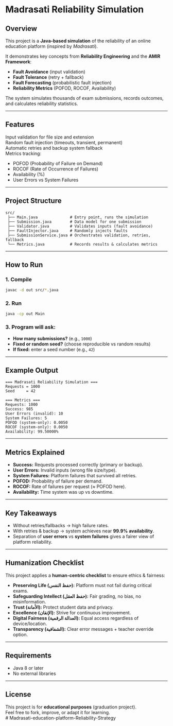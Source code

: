 #  Madrasati Reliability Simulation

##  Overview
This project is a **Java-based simulation** of the reliability of an online education platform (inspired by *Madrasati*).  

It demonstrates key concepts from **Reliability Engineering** and the **AMIR Framework**:
- **Fault Avoidance** (input validation)  
- **Fault Tolerance** (retry + fallback)  
- **Fault Forecasting** (probabilistic fault injection)  
- **Reliability Metrics** (POFOD, ROCOF, Availability)

The system simulates thousands of exam submissions, records outcomes, and calculates reliability statistics.

---

##  Features
 Input validation for file size and extension  
 Random fault injection (timeouts, transient, permanent)  
 Automatic retries and backup system fallback  
 Metrics tracking:
- POFOD (Probability of Failure on Demand)  
- ROCOF (Rate of Occurrence of Failures)  
- Availability (%)  
- User Errors vs System Failures  

---

##  Project Structure
```
src/
 ├── Main.java              # Entry point, runs the simulation
 ├── Submission.java        # Data model for one submission
 ├── Validator.java         # Validates inputs (fault avoidance)
 ├── FaultInjector.java     # Randomly injects faults
 ├── SubmissionService.java # Orchestrates validation, retries, fallback
 └── Metrics.java           # Records results & calculates metrics
```

---

##  How to Run
### 1. Compile
```bash
javac -d out src/*.java
```

### 2. Run
```bash
java -cp out Main
```

### 3. Program will ask:
- **How many submissions?** (e.g., `1000`)  
- **Fixed or random seed?** (choose reproducible vs random results)  
- **If fixed:** enter a seed number (e.g., `42`)  

---

##  Example Output
```
=== Madrasati Reliability Simulation ===
Requests = 1000
Seed     = 42

=== Metrics ===
Requests: 1000
Success: 985
User Errors (invalid): 10
System Failures: 5
POFOD (system-only): 0.0050
ROCOF (system-only): 0.0050
Availability: 99.50000%
```

---

##  Metrics Explained
- **Success:** Requests processed correctly (primary or backup).  
- **User Errors:** Invalid inputs (wrong file size/type).  
- **System Failures:** Platform failures that survived all retries.  
- **POFOD:** Probability of failure per demand.  
- **ROCOF:** Rate of failures per request (≈ POFOD here).  
- **Availability:** Time system was up vs downtime.  

---

##  Key Takeaways
- Without retries/fallbacks → high failure rates.  
- With retries & backup → system achieves near **99.9% availability**.  
- Separation of **user errors** vs **system failures** gives a fairer view of platform reliability.  

---

##  Humanization Checklist
This project applies a **human-centric checklist** to ensure ethics & fairness:

- **Preserving Life (حفظ النفس):** Platform must not fail during critical exams.  
- **Safeguarding Intellect (حفظ العقل):** Fair grading, no bias, no misinformation.  
- **Trust (الأمانة):** Protect student data and privacy.  
- **Excellence (الإتقان):** Strive for continuous improvement.  
- **Digital Fairness (العدالة الرقمية):** Equal access regardless of device/location.  
- **Transparency (الشفافية):** Clear error messages + teacher override option.  

---

##  Requirements
- Java 8 or later  
- No external libraries  

---

##  License
This project is for **educational purposes** (graduation project).  
Feel free to fork, improve, or adapt it for learning.  
#   M a d r a s a t i - e d u c a t i o n - p l a t f o r m - R e l i a b i l i t y - S t r a t e g y  
 